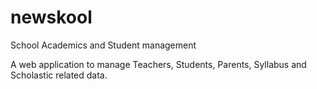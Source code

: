 # newskool
School Academics and Student management

A web application to manage Teachers, Students, Parents, Syllabus and Scholastic related data.
